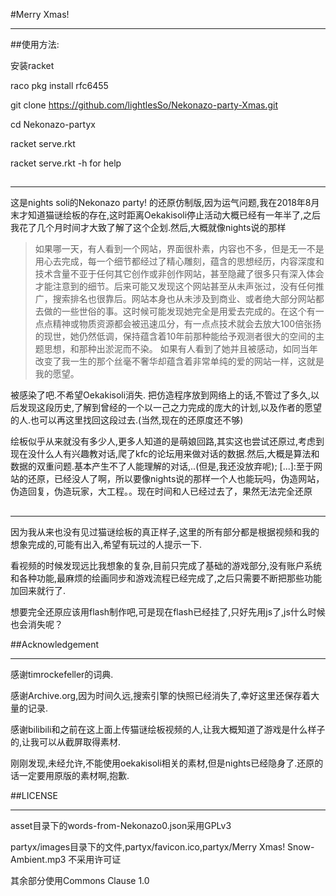 #Merry Xmas!

--------------

##使用方法:

安装racket

raco pkg install rfc6455

git clone https://github.com/lightlesSo/Nekonazo-party-Xmas.git

cd Nekonazo-partyx

racket serve.rkt 


racket serve.rkt -h for help

##

----------

这是nights soli的Nekonazo party! 的还原仿制版,因为运气问题,我在2018年8月末才知道猫谜绘板的存在,这时距离Oekakisoli停止活动大概已经有一年半了,之后我花了几个月时间才大致了解了这个企划.然后,大概就像nights说的那样

>如果哪一天，有人看到一个网站，界面很朴素，内容也不多，但是无一不是用心去完成，每一个细节都经过了精心雕刻，蕴含的思想经历，内容深度和技术含量不亚于任何其它创作或非创作网站，甚至隐藏了很多只有深入体会才能注意到的细节。后来可能又发现这个网站甚至从未声张过，没有任何推广，搜索排名也很靠后。网站本身也从未涉及到商业、或者绝大部分网站都去做的一些世俗的事。这时候可能发现她完全是用爱去完成的。在这个有一点点精神或物质资源都会被迅速瓜分，有一点点技术就会去放大100倍张扬的现世，她仍然低调，保持蕴含着10年前那种能给予观测者很大的空间的主题思想，和那种出淤泥而不染。 如果有人看到了她并且被感动，如同当年改变了我一生的那个丝毫不奢华却蕴含着非常单纯的爱的网站一样，这就是我的愿望。

被感染了吧.不希望Oekakisoli消失. 把仿造程序放到网络上的话,不管过了多久,以后发现这段历史,了解到曾经的一个以一己之力完成的庞大的计划,以及作者的愿望的人.也可以再这里找回这段过去.(当然,现在的还原度还不够)

绘板似乎从来就没有多少人,更多人知道的是萌娘回路,其实这也尝试还原过,考虑到现在没什么人有兴趣教对话,爬了kfc的论坛用来做对话的数据.然后,大概是算法和数据的双重问题.基本产生不了人能理解的对话,..(但是,我还没放弃呢);
[...]:至于网站的还原，已经没人了啊，所以要像nights说的那样一个人也能玩吗，伪造网站，伪造回复，伪造玩家，大工程。。现在时间和人已经过去了，果然无法完全还原

[:(]:如果再早一点发现就好了,起码能保存下来更多素材,现在只能去截图.还可以保存到最初版背景音乐canon,Oekakisoli日记-猫谜绘版篇等等等等....

##

---------

因为我从来也没有见过猫谜绘板的真正样子,这里的所有部分都是根据视频和我的想象完成的,可能有出入,希望有玩过的人提示一下.

看视频的时候发现远比我想象的复杂,目前只完成了基础的游戏部分,没有账户系统和各种功能,最麻烦的绘画同步和游戏流程已经完成了,之后只需要不断把那些功能加回来就行了.

想要完全还原应该用flash制作吧,可是现在flash已经挂了,只好先用js了,js什么时候也会消失呢？

##Acknowledgement

------------

感谢timrockefeller的词典.

感谢Archive.org,因为时间久远,搜索引擎的快照已经消失了,幸好这里还保存着大量的记录.

感谢bilibili和之前在这上面上传猫谜绘板视频的人,让我大概知道了游戏是什么样子的,让我可以从截屏取得素材.

刚刚发现,未经允许,不能使用oekakisoli相关的素材,但是nights已经隐身了.还原的话一定要用原版的素材啊,抱歉.

##LICENSE

-----------

asset目录下的words-from-Nekonazo0.json采用GPLv3

partyx/images目录下的文件,partyx/favicon.ico,partyx/Merry Xmas! Snow-Ambient.mp3 不采用许可证

其余部分使用Commons Clause 1.0